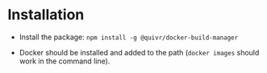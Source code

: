 # Installation

- Install the package: `npm install -g @quivr/docker-build-manager`

- Docker should be installed and added to the path (`docker images` should work in the command line).